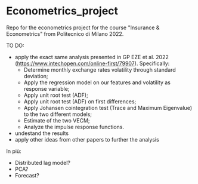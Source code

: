 # Econometrics_project
Repo for the econometrics project for the course "Insurance &amp; Econometrics" from Politecnico di Milano 2022.

TO DO:
- apply the exact same analysis presented in GP EZE et al. 2022 (https://www.intechopen.com/online-first/79907).
  Specifically:
  - Determine monthly exchange rates volatility through standard deviation;
  - Apply the regression model on our features and volatility as response variable;
  - Apply unit root test (ADF);
  - Apply unit root test (ADF) on first differences;
  - Apply Johansen cointegration test (Trace and Maximum Eigenvalue) to the two different models;
  - Estimate of the two VECM;
  - Analyze the impulse response functions.
- undestand the results
- apply other ideas from other papers to further the analysis 

In più:
- Distributed lag model?
- PCA?
- Forecast?
